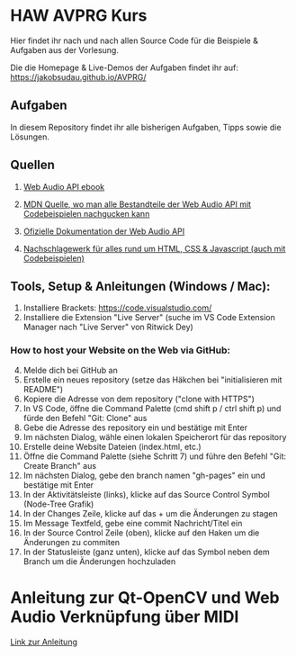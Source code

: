 # HAW AVPRG Kurs

Hier findet ihr nach und nach allen Source Code für die Beispiele & Aufgaben aus der Vorlesung.

Die die Homepage & Live-Demos der Aufgaben findet ihr auf: https://jakobsudau.github.io/AVPRG/

## Aufgaben

In diesem Repository findet ihr alle bisherigen Aufgaben, Tipps sowie die Lösungen.

## Quellen
1. [Web Audio API ebook](http://chimera.labs.oreilly.com/books/1234000001552/)
  
2. [MDN Quelle, wo man alle Bestandteile der Web Audio API mit Codebeispielen nachgucken kann](https://developer.mozilla.org/de/docs/Web/API/Web_Audio_API)
  
3. [Ofizielle Dokumentation der Web Audio API](https://www.w3.org/TR/webaudio/)
  
3. [Nachschlagewerk für alles rund um HTML, CSS & Javascript (auch mit Codebeispielen)](https://www.w3schools.com/)


## Tools, Setup & Anleitungen (Windows / Mac):

1. Installiere Brackets: https://code.visualstudio.com/
2. Installiere die Extension "Live Server" (suche im VS Code Extension Manager nach "Live Server" von Ritwick Dey)

### How to host your Website on the Web via GitHub:
4. Melde dich bei GitHub an
5. Erstelle ein neues repository (setze das Häkchen bei "initialisieren mit README")
6. Kopiere die Adresse von dem repository ("clone with HTTPS")
7. In VS Code, öffne die Command Palette (cmd shift p / ctrl shift p) und fürde den Befehl "Git: Clone" aus
8. Gebe die Adresse des repository ein und bestätige mit Enter
9. Im nächsten Dialog, wähle einen lokalen Speicherort für das repository
10. Erstelle deine Website Dateien (index.html, etc.)
11. Öffne die Command Palette (siehe Schritt 7) und führe den Befehl "Git: Create Branch" aus
12. Im nächsten Dialog, gebe den branch namen "gh-pages" ein und bestätige mit Enter
13. In der Aktivitätsleiste (links), klicke auf das Source Control Symbol (Node-Tree Grafik)
14. In der Changes Zeile, klicke auf das + um die Änderungen zu stagen
15. Im Message Textfeld, gebe eine commit Nachricht/Titel ein
16. In der Source Control Zeile (oben), klicke auf den Haken um die Änderungen zu commiten
17. In der Statusleiste (ganz unten), klicke auf das Symbol neben dem Branch um die Änderungen hochzuladen

# Anleitung zur Qt-OpenCV und Web Audio Verknüpfung über MIDI
[Link zur Anleitung](https://github.com/jakobsudau/AVPRG/blob/gh-pages/OpenCV-WebAudio-Connection.md)
